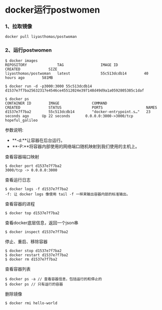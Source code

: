 # docker运行postwomen

### 1、拉取镜像

```bash
docker pull liyasthomas/postwoman
```

### 2、运行postwomen

```shell
$ docker images
REPOSITORY              TAG                 IMAGE ID            CREATED             SIZE
liyasthomas/postwoman   latest              55c513dcdb14        40 hours ago        581MB

$ docker run -d -p3000:3000 55c513dcdb14
d1537e7f7ba25632317e4546ce45512024e397148d49d9a1a0592805385c1daf

$ docker ps
CONTAINER ID        IMAGE               COMMAND                  CREATED             STATUS              PORTS                    NAMES
d1537e7f7ba2        55c513dcdb14        "docker-entrypoint.s…"   23 seconds ago      Up 22 seconds       0.0.0.0:3000->3000/tcp   hopeful_galileo
```

参数说明:

- **-d:**让容器在后台运行。
- **-P:**将容器内部使用的网络端口随机映射到我们使用的主机上。

查看容器端口映射

```shell
$ docker port d1537e7f7ba2
3000/tcp -> 0.0.0.0:3000
```

查看运行日志

```shell
$ docker logs -f d1537e7f7ba2
-f: 让 docker logs 像使用 tail -f 一样来输出容器内部的标准输出。
```

查看容器的进程

```shell
$ docker top d1537e7f7ba2
```

查看docker底层信息，返回一个json串

```shell
$ docker inspect d1537e7f7ba2
```

停止、重启、移除容器

```shell
$ docker stop d1537e7f7ba2
$ docker restart d1537e7f7ba2
$ docker rm d1537e7f7ba2
```

查看容器列表

```shell
$ docker ps -a // 查看容器信息，包括运行的和停止的
$ docker ps // 只有运行的容器
```

删除镜像

```shell
$ docker rmi hello-world
```

